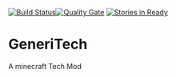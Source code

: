 [![Build Status](http://ci.seanlatimer.co.uk/app/rest/builds/buildType:AlgorithmicsAnonymous_Generitech_NightlyBuilds/statusIcon)](http://ci.seanlatimer.co.uk/viewType.html?buildTypeId=AlgorithmicsAnonymous_Generitech_NightlyBuilds)[![Quality Gate](http://sonar.seanlatimer.co.uk/api/badges/gate?key=Generitech:develop)](http://sonar.seanlatimer.co.uk/dashboard/index/Generitech:develop)
[![Stories in Ready](https://badge.waffle.io/AlgorithmicsAnonymous/generitech.png?label=ready&title=Ready)](http://waffle.io/AlgorithmicsAnonymous/generitech)

# GeneriTech
A minecraft Tech Mod
